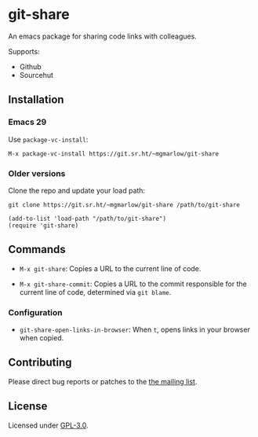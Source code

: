 # git-share

An emacs package for sharing code links with colleagues.

Supports:

- Github
- Sourcehut

## Installation

### Emacs 29

Use `package-vc-install`:

```
M-x package-vc-install https://git.sr.ht/~mgmarlow/git-share
```

### Older versions

Clone the repo and update your load path:

```
git clone https://git.sr.ht/~mgmarlow/git-share /path/to/git-share
```

```
(add-to-list 'load-path "/path/to/git-share")
(require 'git-share)
```

## Commands

- `M-x git-share`: Copies a URL to the current line of code.

- `M-x git-share-commit`: Copies a URL to the commit responsible for
  the current line of code, determined via `git blame`.

### Configuration

- `git-share-open-links-in-browser`: When `t`, opens links in your
  browser when copied.

## Contributing

Please direct bug reports or patches to the [the mailing
list](https://lists.sr.ht/~mgmarlow/public-inbox).

## License

Licensed under [GPL-3.0](./LICENSE).
